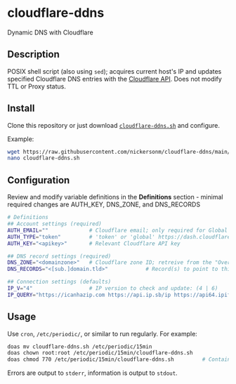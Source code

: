 # cloudflare-ddns
Dynamic DNS with Cloudflare


## Description

POSIX shell script (also using `sed`); acquires current host's IP and updates specified Cloudflare DNS entries with the [Cloudflare API](https://api.cloudflare.com/#dns-records-for-a-zone-list-dns-records). Does not modify TTL or Proxy status.

## Install

Clone this repository or just download [`cloudflare-ddns.sh`](https://github.com/nickersonm/cloudflare-ddns/raw/main/cloudflare-ddns.sh) and configure.

Example:

```bash
wget https://raw.githubusercontent.com/nickersonm/cloudflare-ddns/main/cloudflare-ddns.sh
nano cloudflare-ddns.sh
```

## Configuration

Review and modify variable definitions in the **Definitions** section - minimal required changes are AUTH_KEY, DNS_ZONE, and DNS_RECORDS

```bash
# Definitions
## Account settings (required)
AUTH_EMAIL=""             # Cloudflare email; only required for Global API key usage
AUTH_TYPE="token"         # 'token' or 'global' https://dash.cloudflare.com/profile/api-tokens
AUTH_KEY="<apikey>"       # Relevant Cloudflare API key

## DNS record settings (required)
DNS_ZONE="<domainzone>"   # Cloudflare zone ID; retreive from the "Overview" tab of the domain dashboard
DNS_RECORDS="<[sub.]domain.tld>"            # Record(s) to point to this IP, in the form of `[sub.]domain.tld`

## Connection settings (defaults)
IP_V="4"                  # IP version to check and update: (4 | 6)
IP_QUERY="https://icanhazip.com https://api.ip.sb/ip https://api64.ipify.org https://ip.seeip.org/ https://api.my-ip.io/ip"
```


## Usage

Use `cron`, `/etc/periodic/`, or similar to run regularly. For example:

```bash
doas mv cloudflare-ddns.sh /etc/periodic/15min
doas chown root:root /etc/periodic/15min/cloudflare-ddns.sh
doas chmod 770 /etc/periodic/15min/cloudflare-ddns.sh         # Contains API key
```

Errors are output to `stderr`, information is output to `stdout`.

